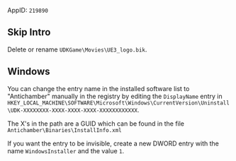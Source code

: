 AppID: `219890`


Skip Intro
----------

Delete or rename `UDKGame\Movies\UE3_logo.bik`.


Windows
-------

You can change the entry name in the installed software list to "Antichamber" manually in the registry by editing
the `DisplayName` entry in `HKEY_LOCAL_MACHINE\SOFTWARE\Microsoft\Windows\CurrentVersion\Uninstall\UDK-XXXXXXXX-XXXX-XXXX-XXXX-XXXXXXXXXXXX`.

The X's in the path are a GUID which can be found in the file `Antichamber\Binaries\InstallInfo.xml`

If you want the entry to be invisible, create a new DWORD entry with the name `WindowsInstaller` and the value `1`.

